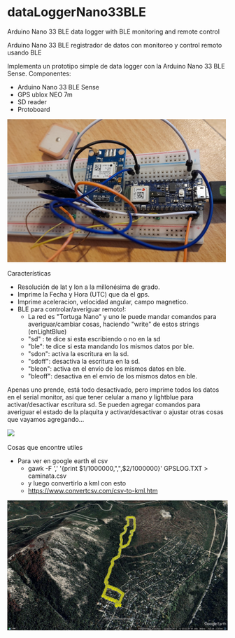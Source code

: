 # dataLoggerNano33BLE

Arduino Nano 33 BLE data logger with BLE monitoring and remote control

Arduino Nano 33 BLE registrador de datos con monitoreo y control remoto usando BLE


Implementa un prototipo simple de data logger con la Arduino Nano 33 BLE Sense.
Componentes:

* Arduino Nano 33 BLE Sense
* GPS ublox NEO 7m
* SD reader
* Protoboard

<img src="https://github.com/droyktton/dataLoggerNano33BLE/blob/main/circuito.jpg?raw=true" width="500">

Características

* Resolución de lat y lon a la millonésima de grado.
* Imprime la Fecha y Hora (UTC) que da el gps.
* Imprime aceleracion, velocidad angular, campo magnetico.
* BLE para controlar/averiguar remoto!: 
  * La red es "Tortuga Nano" y uno le puede mandar comandos para averiguar/cambiar cosas, haciendo "write" de estos strings (enLightBlue)
  * "sd" : te dice si esta escribiendo o no en la sd
  * "ble": te dice si esta mandando los mismos datos por ble.
  * "sdon": activa la escritura en la sd.
  * "sdoff": desactiva la escritura en la sd.
  * "bleon": activa en el envío de los mismos datos en ble.
  * "bleoff": desactiva en el envío de los mismos datos en ble.
 
Apenas uno prende, está todo desactivado, pero imprime todos los datos en el serial monitor, así que tener celular a mano y lightblue para activar/desactivar escritura sd. Se pueden agregar comandos para averiguar el estado de la plaquita y activar/desactivar o ajustar otras cosas que vayamos agregando...

<img src="https://github.com/droyktton/dataLoggerNano33BLE/blob/main/demo.gif?raw=true" width="300">


Cosas que encontre utiles
 * Para ver en google earth el csv
   * gawk -F ',' '{print $1/1000000,",",$2/1000000}' GPSLOG.TXT > caminata.csv
   * y luego convertirlo a kml con esto
   * https://www.convertcsv.com/csv-to-kml.htm


![gps demo](https://github.com/droyktton/dataLoggerNano33BLE/blob/main/paseo.jpg?raw=true)

